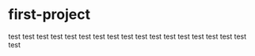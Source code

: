 # first-project
test
test
test
test
test
test
test
test
test
test
test
test
test
test
test
test
test
test
